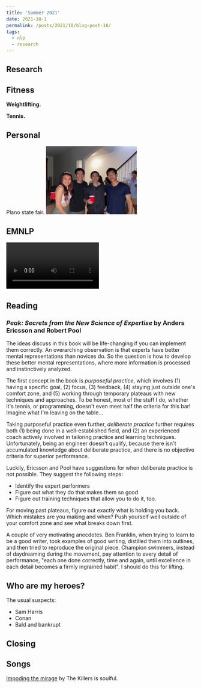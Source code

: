 ```yaml
---
title: 'Summer 2021'
date: 2021-10-1
permalink: /posts/2021/10/blog-post-18/
tags:
  - nlp
  - research
---
```



Research
------


Fitness
------

**Weightlifting.** 

**Tennis.** 

Personal
------

Plano state fair.
<img src='/images/21_shirley.jpeg' width="48%">

EMNLP
------



<video src="/images/21_reflection_pool.mov" width="49%" autoplay loop></video>

Reading
------

### *Peak: Secrets from the New Science of Expertise* by Anders Ericsson and Robert Pool

The ideas discuss in this book will be life-changing if you can implement them correctly. An overarching observation is that experts have better mental representations than novices do. So the question is how to develop these better mental representations, where more information is processed and instinctively analyzed.

The first concept in the book is *purposeful practice*, which involves (1) having a specific goal, (2) focus, (3) feedback, (4) staying just outside one's comfort zone, and (5) working through temporary plateaus with new techniques and approaches. To be honest, most of the stuff I do, whether it's tennis, or programming, doesn't even meet half the criteria for this bar! Imagine what I'm leaving on the table...

Taking purposeful practice even further, *deliberate practice* further requires both (1) being done in a well-established field, and (2) an experienced coach actively involved in tailoring practice and learning techniques. Unfortunately, being an engineer doesn't qualify, because there isn't accumulated knowledge about deliberate practice, and there is no objective criteria for superior performance.

Luckily, Ericsson and Pool have suggestions for when deliberate practice is not possible. They suggest the following steps:
* Identify the expert performers
* Figure out what they do that makes them so good
* Figure out training techniques that allow you to do it, too.

For moving past plateaus, figure out exactly what is holding you back. Which mistakes are you making and when? Push yourself well outside of your comfort zone and see what breaks down first.

A couple of very motivating anecdotes.
Ben Franklin, when trying to learn to be a good writer, took examples of good writing, distilled them into outlines, and then tried to reproduce the original piece.
Champion swimmers, instead of daydreaming during the movement, pay attention to every detail of performance, "each one done correctly, time and again, until excellence in each detail becomes a firmly ingrained habit". I should do this for lifting.


Who are my heroes?
------
The usual suspects:
- Sam Harris
- Conan
- Bald and bankrupt


Closing
------


Songs
------
[Impoding the mirage](https://www.youtube.com/watch?v=hrazTo8xVds) by The Killers is soulful.
